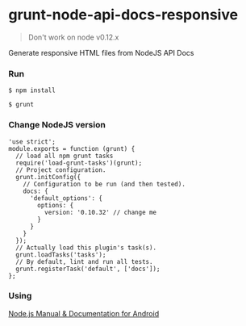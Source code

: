# grunt-node-api-docs-responsive

> Don't work on node v0.12.x

Generate responsive HTML files from NodeJS API Docs

### Run

    $ npm install

    $ grunt

### Change NodeJS version

    'use strict';
    module.exports = function (grunt) {
      // load all npm grunt tasks
      require('load-grunt-tasks')(grunt);
      // Project configuration.
      grunt.initConfig({
        // Configuration to be run (and then tested).
        docs: {
          'default_options': {
            options: {
              version: '0.10.32' // change me
            }
          }
        }
      });
      // Actually load this plugin's task(s).
      grunt.loadTasks('tasks');
      // By default, lint and run all tests.
      grunt.registerTask('default', ['docs']);
    };

### Using

[Node.js Manual & Documentation for Android](https://play.google.com/store/apps/details?id=com.mc.nad)
